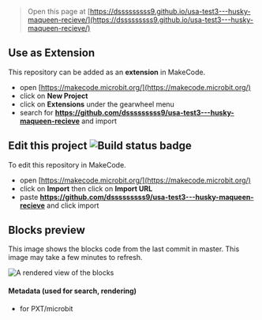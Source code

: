 
> Open this page at [https://dsssssssss9.github.io/usa-test3---husky-maqueen-recieve/](https://dsssssssss9.github.io/usa-test3---husky-maqueen-recieve/)

## Use as Extension

This repository can be added as an **extension** in MakeCode.

* open [https://makecode.microbit.org/](https://makecode.microbit.org/)
* click on **New Project**
* click on **Extensions** under the gearwheel menu
* search for **https://github.com/dsssssssss9/usa-test3---husky-maqueen-recieve** and import

## Edit this project ![Build status badge](https://github.com/dsssssssss9/usa-test3---husky-maqueen-recieve/workflows/MakeCode/badge.svg)

To edit this repository in MakeCode.

* open [https://makecode.microbit.org/](https://makecode.microbit.org/)
* click on **Import** then click on **Import URL**
* paste **https://github.com/dsssssssss9/usa-test3---husky-maqueen-recieve** and click import

## Blocks preview

This image shows the blocks code from the last commit in master.
This image may take a few minutes to refresh.

![A rendered view of the blocks](https://github.com/dsssssssss9/usa-test3---husky-maqueen-recieve/raw/master/.github/makecode/blocks.png)

#### Metadata (used for search, rendering)

* for PXT/microbit
<script src="https://makecode.com/gh-pages-embed.js"></script><script>makeCodeRender("{{ site.makecode.home_url }}", "{{ site.github.owner_name }}/{{ site.github.repository_name }}");</script>

